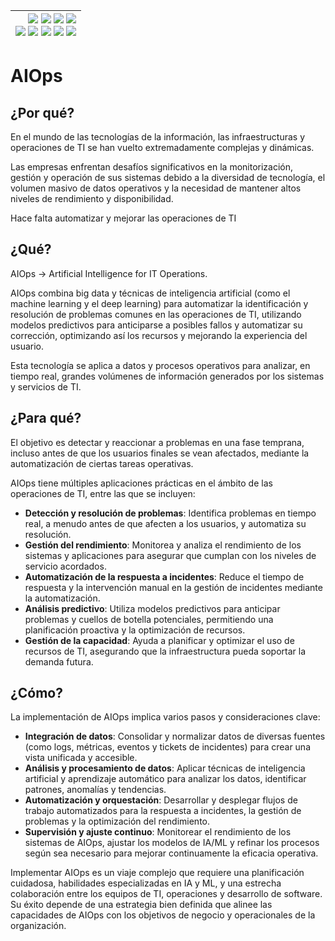 <div align=right>

|[![](https://img.shields.io/badge/-Inicio-FFF?style=flat&logo=Emlakjet&logoColor=black)](/README.md) [![](https://img.shields.io/badge/-Introducción-FFF?style=flat&logo=abbrobotstudio&logoColor=black)](/documentos/intro.md) [![](https://img.shields.io/badge/-Modelos_de_lenguaje-FFF?style=flat&logo=LiveChat&logoColor=black)](/documentos/LLMs.md) [![](https://img.shields.io/badge/-Panorámica-FFF?style=flat&logo=openstreetmap&logoColor=black)](/documentos/panoramica.md)<br>  [![](https://img.shields.io/badge/-Prompts-FFF?style=flat&logo=Proton&logoColor=black)](/documentos/prompts/README.md) [![](https://img.shields.io/badge/-Ing,_de_prompts-FFF?style=flat&logo=googleearthengine&logoColor=black)](/documentos/ingenieriaDePrompts/README.md) [![](https://img.shields.io/badge/-Patrones-FFF?style=flat&logo=textpattern&logoColor=black)](/documentos/ingenieriaDePrompts/patrones/README.md) [![](https://img.shields.io/badge/8vP-FFF?style=flat&logo=v8&logoColor=black)](/documentos/prompts/mejoresPracticas/8virtudesDelPrompting.md) [![](https://img.shields.io/badge/-Casos_de_uso-FFF?style=flat&logo=gitbook&logoColor=black)](/documentos/casosDeUso/README.md)|
|-:|

</div>

# AIOps

## ¿Por qué?

En el mundo de las tecnologías de la información, las infraestructuras y operaciones de TI se han vuelto extremadamente complejas y dinámicas. 

Las empresas enfrentan desafíos significativos en la monitorización, gestión y operación de sus sistemas debido a la diversidad de tecnología, el volumen masivo de datos operativos y la necesidad de mantener altos niveles de rendimiento y disponibilidad.

Hace falta automatizar y mejorar las operaciones de TI

## ¿Qué?

AIOps -> Artificial Intelligence for IT Operations.

AIOps combina big data y técnicas de inteligencia artificial (como el machine learning y el deep learning) para automatizar la identificación y resolución de problemas comunes en las operaciones de TI, utilizando modelos predictivos para anticiparse a posibles fallos y automatizar su corrección, optimizando así los recursos y mejorando la experiencia del usuario.

Esta tecnología se aplica a datos y procesos operativos para analizar, en tiempo real, grandes volúmenes de información generados por los sistemas y servicios de TI.

## ¿Para qué?

El objetivo es detectar y reaccionar a problemas en una fase temprana, incluso antes de que los usuarios finales se vean afectados, mediante la automatización de ciertas tareas operativas.

AIOps tiene múltiples aplicaciones prácticas en el ámbito de las operaciones de TI, entre las que se incluyen:

- **Detección y resolución de problemas**: Identifica problemas en tiempo real, a menudo antes de que afecten a los usuarios, y automatiza su resolución.
- **Gestión del rendimiento**: Monitorea y analiza el rendimiento de los sistemas y aplicaciones para asegurar que cumplan con los niveles de servicio acordados.
- **Automatización de la respuesta a incidentes**: Reduce el tiempo de respuesta y la intervención manual en la gestión de incidentes mediante la automatización.
- **Análisis predictivo**: Utiliza modelos predictivos para anticipar problemas y cuellos de botella potenciales, permitiendo una planificación proactiva y la optimización de recursos.
- **Gestión de la capacidad**: Ayuda a planificar y optimizar el uso de recursos de TI, asegurando que la infraestructura pueda soportar la demanda futura.

## ¿Cómo?

La implementación de AIOps implica varios pasos y consideraciones clave:

- **Integración de datos**: Consolidar y normalizar datos de diversas fuentes (como logs, métricas, eventos y tickets de incidentes) para crear una vista unificada y accesible.
- **Análisis y procesamiento de datos**: Aplicar técnicas de inteligencia artificial y aprendizaje automático para analizar los datos, identificar patrones, anomalías y tendencias.
- **Automatización y orquestación**: Desarrollar y desplegar flujos de trabajo automatizados para la respuesta a incidentes, la gestión de problemas y la optimización del rendimiento.
- **Supervisión y ajuste continuo**: Monitorear el rendimiento de los sistemas de AIOps, ajustar los modelos de IA/ML y refinar los procesos según sea necesario para mejorar continuamente la eficacia operativa.

Implementar AIOps es un viaje complejo que requiere una planificación cuidadosa, habilidades especializadas en IA y ML, y una estrecha colaboración entre los equipos de TI, operaciones y desarrollo de software. Su éxito depende de una estrategia bien definida que alinee las capacidades de AIOps con los objetivos de negocio y operacionales de la organización.
